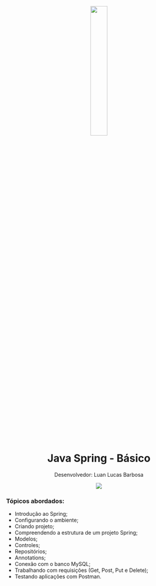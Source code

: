 <div align="center">
  <img src="https://github.com/ralflima/java_spring/blob/master/icone.png" width="30%">
  <h1 style="border-bottom:none">Java Spring - Básico</h1>
  <p>Desenvolvedor: Luan Lucas Barbosa</p>
  
  <a href="https://www.linkedin.com/in/luan-lucas-barbosa-269302153/">
     <img src="https://img.shields.io/badge/LinkedIn-0077B5?style=for-the-badge&logo=linkedin&logoColor=white">
  </a>
  <br>
  <div align="justify">
  <h3>Tópicos abordados:</h3>
  
   + Introdução ao Spring;
   + Configurando o ambiente;
   + Criando projeto;
   + Compreendendo a estrutura de um projeto Spring;
   + Modelos;
   + Controles;
   + Repositórios;
   + Annotations;
   + Conexão com o banco MySQL;
   + Trabalhando com requisições (Get, Post, Put e Delete);
   + Testando aplicações com Postman.
  </div>
</div>
